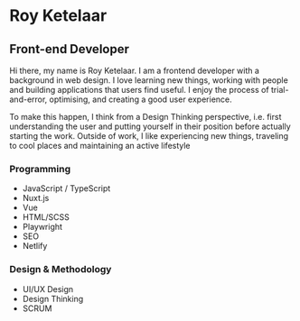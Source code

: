 # Roy Ketelaar

## Front-end Developer

Hi there, my name is Roy Ketelaar. I am a frontend developer with a background in web design. I love learning new things, working with people and building applications that users find useful. I enjoy the process of trial-and-error, optimising, and creating a good user experience.

To make this happen, I think from a Design Thinking perspective, i.e. first understanding the user and putting yourself in their position before actually starting the work. Outside of work, I like experiencing new things, traveling to cool places and maintaining an active lifestyle

### Programming

- JavaScript / TypeScript
- Nuxt.js
- Vue
- HTML/SCSS
- Playwright
- SEO
- Netlify

### Design & Methodology

- UI/UX Design
- Design Thinking
- SCRUM
